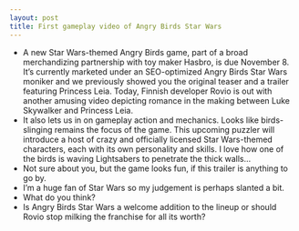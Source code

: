 ```yaml
---
layout: post
title: First gameplay video of Angry Birds Star Wars
---
```

* A new Star Wars-themed Angry Birds game, part of a broad merchandizing partnership with toy maker Hasbro, is due November 8. It’s currently marketed under an SEO-optimized Angry Birds Star Wars moniker and we previously showed you the original teaser and a trailer featuring Princess Leia. Today, Finnish developer Rovio is out with another amusing video depicting romance in the making between Luke Skywalker and Princess Leia.
* It also lets us in on gameplay action and mechanics. Looks like birds-slinging remains the focus of the game. This upcoming puzzler will introduce a host of crazy and officially licensed Star Wars-themed characters, each with its own personality and skills. I love how one of the birds is waving Lightsabers to penetrate the thick walls…
* Not sure about you, but the game looks fun, if this trailer is anything to go by.
* I’m a huge fan of Star Wars so my judgement is perhaps slanted a bit.
* What do you think?
* Is Angry Birds Star Wars a welcome addition to the lineup or should Rovio stop milking the franchise for all its worth?

